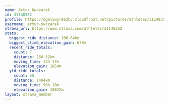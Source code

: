 ```yaml
---
name: Artur Owczarek
id: 31148352
profile: https://dgalywyr863hv.cloudfront.net/pictures/athletes/31148352/15906846/1/large.jpg
username: artur-owczarek
strava_url: https://www.strava.com/athletes/31148352
stats:
  biggest_ride_distance: 106.64km
  biggest_climb_elevation_gain: 670m
  recent_ride_totals:
    count: 7
    distance: 260.52km
    moving_time: 14h 17m
    elevation_gain: 1854m
  ytd_ride_totals:
    count: 55
    distance: 1404km
    moving_time: 90h 18m
    elevation_gain: 10022m
layout: strava_member
--- 
```

